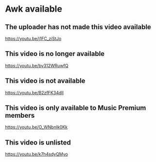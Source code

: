 Awk available
=============

The uploader has not made this video available
----------------------------------------------

https://youtu.be/j1FC_ziStJo

This video is no longer available
---------------------------------

https://youtu.be/by312WRuwfQ

This video is not available
---------------------------

https://youtu.be/B2zfFK34dII

This video is only available to Music Premium members
-----------------------------------------------------

https://youtu.be/O_WNbnIk0Kk

This video is unlisted
----------------------

https://youtu.be/k7h4sdyQMyo

